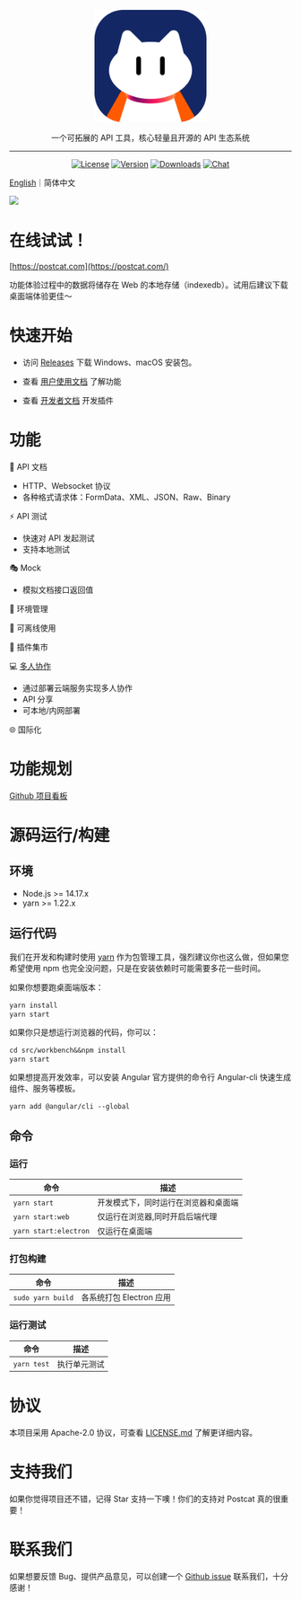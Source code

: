 <p align="center">
  <a href="https://github.com/eolinker/postcat">
    <img width="200" src="./wiki/images/logo.png">
  </a>
</p>
</p>

<div align="center">
一个可拓展的 API 工具，核心轻量且开源的 API 生态系统
</div>
<hr>
<p align="center">
  <a href="https://github.com/eolinker/postcat"><img src="https://img.shields.io/github/license/eolinker/postcat?sanitize=true" alt="License"></a>
  <a href="https://github.com/eolinker/postcat/releases"><img src="https://img.shields.io/github/v/release/eolinker/postcat?sanitize=true" alt="Version"></a>
  <a href="https://github.com/eolinker/postcat/releases"><img src="https://img.shields.io/github/downloads/eolinker/postcat/total?sanitize=true" alt="Downloads"></a>
  <a href="https://discord.gg/W3uk39zJCR"><img src="https://img.shields.io/badge/chat-on%20discord-7289da.svg?sanitize=true" alt="Chat"></a>
</p>

[English](wiki/README.en.md)｜简体中文

![](https://docs.postcat.com/images/postcat-demo.png)
# 在线试试！

[https://postcat.com](https://postcat.com/)

功能体验过程中的数据将储存在 Web 的本地存储（indexedb）。试用后建议下载桌面端体验更佳～
# 快速开始

- 访问 [Releases](https://github.com/eolinker/postcat/releases) 下载 Windows、macOS 安装包。

- 查看 [用户使用文档](https://docs.postcat.io) 了解功能

- 查看 [开发者文档](https://developer.postcat.io) 开发插件

# 功能

📃 API 文档

- HTTP、Websocket 协议
- 各种格式请求体：FormData、XML、JSON、Raw、Binary

⚡ API 测试

- 快速对 API 发起测试
- 支持本地测试

🎭 Mock
- 模拟文档接口返回值

📖 环境管理

📶 可离线使用

🌱 插件集市

💻  [多人协作](https://docs.postcat.com/docs/collaborate.html)
- 通过部署云端服务实现多人协作
- API 分享
- 可本地/内网部署

🌐 国际化
# 功能规划
[Github 项目看板](https://github.com/orgs/eolinker/projects/1/views/16)
# 源码运行/构建

## 环境

- Node.js >= 14.17.x
- yarn >= 1.22.x

## 运行代码

我们在开发和构建时使用 [yarn](https://yarnpkg.com/) 作为包管理工具，强烈建议你也这么做，但如果您希望使用 npm 也完全没问题，只是在安装依赖时可能需要多花一些时间。

如果你想要跑桌面端版本：
```
yarn install
yarn start
```

如果你只是想运行浏览器的代码，你可以：
```
cd src/workbench&&npm install
yarn start
```

如果想提高开发效率，可以安装 Angular 官方提供的命令行 Angular-cli 快速生成组件、服务等模板。

```
yarn add @angular/cli --global
```

## 命令

### 运行

| 命令                  | 描述                                 |
| --------------------- | ------------------------------------ |
| `yarn start`          | 开发模式下，同时运行在浏览器和桌面端 |
| `yarn start:web`      | 仅运行在浏览器,同时开启后端代理     |
| `yarn start:electron` | 仅运行在桌面端                       |

### 打包构建

| 命令              | 描述                     |
| ----------------- | ------------------------ |
| `sudo yarn build` | 各系统打包 Electron 应用 |

### 运行测试

| 命令        | 描述         |
| ----------- | ------------ |
| `yarn test` | 执行单元测试 |

# 协议

本项目采用 Apache-2.0 协议，可查看 [LICENSE.md](LICENSE) 了解更详细内容。

# 支持我们

如果你觉得项目还不错，记得 Star 支持一下噢！你们的支持对 Postcat 真的很重要！

# 联系我们

如果想要反馈 Bug、提供产品意见，可以创建一个 [Github issue](https://github.com/eolinker/postcat/issues) 联系我们，十分感谢！
